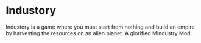 # Industory
Industory is a game where you must start from nothing and build an empire by harvesting the resources on an alien planet. A glorified Mindustry Mod. 
